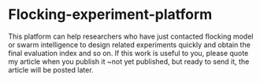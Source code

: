 # Flocking-experiment-platform
This platform can help researchers who have just contacted flocking model or swarm intelligence to design related experiments quickly and obtain the final evaluation index and so on. If this work is useful to you, please quote my article when you publish it ~not yet published, but ready to send it, the article will be posted later.
